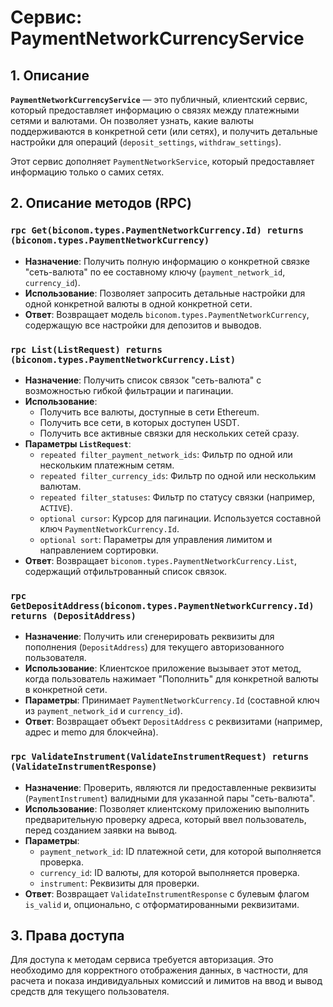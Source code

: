 # Сервис: PaymentNetworkCurrencyService

## 1. Описание

**`PaymentNetworkCurrencyService`** — это публичный, клиентский сервис, который предоставляет информацию о связях между платежными сетями и валютами. Он позволяет узнать, какие валюты поддерживаются в конкретной сети (или сетях), и получить детальные настройки для операций (`deposit_settings`, `withdraw_settings`).

Этот сервис дополняет `PaymentNetworkService`, который предоставляет информацию только о самих сетях.

## 2. Описание методов (RPC)

### `rpc Get(biconom.types.PaymentNetworkCurrency.Id) returns (biconom.types.PaymentNetworkCurrency)`
- **Назначение**: Получить полную информацию о конкретной связке "сеть-валюта" по ее составному ключу (`payment_network_id`, `currency_id`).
- **Использование**: Позволяет запросить детальные настройки для одной конкретной валюты в одной конкретной сети.
- **Ответ**: Возвращает модель `biconom.types.PaymentNetworkCurrency`, содержащую все настройки для депозитов и выводов.

### `rpc List(ListRequest) returns (biconom.types.PaymentNetworkCurrency.List)`
- **Назначение**: Получить список связок "сеть-валюта" с возможностью гибкой фильтрации и пагинации.
- **Использование**:
  - Получить все валюты, доступные в сети Ethereum.
  - Получить все сети, в которых доступен USDT.
  - Получить все активные связки для нескольких сетей сразу.
- **Параметры `ListRequest`**:
  - `repeated filter_payment_network_ids`: Фильтр по одной или нескольким платежным сетям.
  - `repeated filter_currency_ids`: Фильтр по одной или нескольким валютам.
  - `repeated filter_statuses`: Фильтр по статусу связки (например, `ACTIVE`).
  - `optional cursor`: Курсор для пагинации. Используется составной ключ `PaymentNetworkCurrency.Id`.
  - `optional sort`: Параметры для управления лимитом и направлением сортировки.
- **Ответ**: Возвращает `biconom.types.PaymentNetworkCurrency.List`, содержащий отфильтрованный список связок.

### `rpc GetDepositAddress(biconom.types.PaymentNetworkCurrency.Id) returns (DepositAddress)`
- **Назначение**: Получить или сгенерировать реквизиты для пополнения (`DepositAddress`) для текущего авторизованного пользователя.
- **Использование**: Клиентское приложение вызывает этот метод, когда пользователь нажимает "Пополнить" для конкретной валюты в конкретной сети.
- **Параметры**: Принимает `PaymentNetworkCurrency.Id` (составной ключ из `payment_network_id` и `currency_id`).
- **Ответ**: Возвращает объект `DepositAddress` с реквизитами (например, адрес и memo для блокчейна).

### `rpc ValidateInstrument(ValidateInstrumentRequest) returns (ValidateInstrumentResponse)`
- **Назначение**: Проверить, являются ли предоставленные реквизиты (`PaymentInstrument`) валидными для указанной пары "сеть-валюта".
- **Использование**: Позволяет клиентскому приложению выполнить предварительную проверку адреса, который ввел пользователь, перед созданием заявки на вывод.
- **Параметры**:
  - `payment_network_id`: ID платежной сети, для которой выполняется проверка.
  - `currency_id`: ID валюты, для которой выполняется проверка.
  - `instrument`: Реквизиты для проверки.
- **Ответ**: Возвращает `ValidateInstrumentResponse` с булевым флагом `is_valid` и, опционально, с отформатированными реквизитами.

## 3. Права доступа

Для доступа к методам сервиса требуется авторизация. Это необходимо для корректного отображения данных, в частности, для расчета и показа индивидуальных комиссий и лимитов на ввод и вывод средств для текущего пользователя.